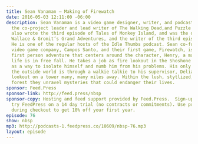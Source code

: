 ```yaml
---
title: Sean Vanaman — Making of Firewatch
date: 2016-05-03 12:11:00 -06:00
description: Sean Vanaman is a video game designer, writer, and podcast host. He was
  the co-project leader and lead writer of The Walking Dead,and Puzzle Agent 2. He
  also wrote the third episode of Tales of Monkey Island, and was the designer of
  Wallace & Gromit’s Grand Adventures, and the writer of the third episode, Muzzled.
  He is one of the regular hosts of the Idle Thumbs podcast. Sean co-founded the new
  video game company, Campos Santo, and their first game, Firewatch, is an emotional
  first person adventure that centers around the character, Henry, a man whose love
  life is in free fall. He takes a job as fire lookout in the Shoshone National Forest
  as a way to isolate himself and numb him from his problems. His only contact with
  the outside world is through a walkie talkie to his supervisor, Deliah, another
  lookout on a tower many, many miles away. Within the lush, stytlized, and expansive
  forest they unravel mysteries that could endanger their lives.
sponsor: Feed.Press
sponsor-link: http://feed.press/nbsp
sponsor-copy: Hosting and feed support provided by Feed.Press.  Sign-up today and
  try FeedPress on a 14 day trial (no contracts or commitments). Use promo code *nbsp*
  during checkout to get 10% off your first year.
episode: 76
show: nbsp
mp3: http://podcasts-1.feedpress.co/10609/nbsp-76.mp3
layout: episode
---
```


